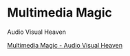 # Multimedia Magic
Audio Visual Heaven

[Multimedia Magic - Audio Visual Heaven](https://mattymroz.github.io/MultimediaMagic/)
